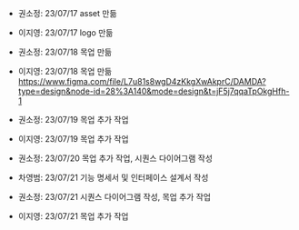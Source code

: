 -   권소정: 23/07/17 asset 만듦
-   이지영: 23/07/17 logo 만듦

-   권소정: 23/07/18 목업 만듦
-   이지영: 23/07/18 목업 만듦
    https://www.figma.com/file/L7u81s8wgD4zKkgXwAkprC/DAMDA?type=design&node-id=28%3A140&mode=design&t=jF5j7qqaTpOkgHfh-1

-   권소정: 23/07/19 목업 추가 작업
-   이지영: 23/07/19 목업 추가 작업

-   권소정: 23/07/20 목업 추가 작업, 시퀀스 다이어그램 작성
-   차영범: 23/07/21 기능 명세서 및 인터페이스 설계서 작성

- 권소정: 23/07/21 시퀀스 다이어그램 작성, 목업 추가 작업
- 이지영: 23/07/21 목업 추가 작업
